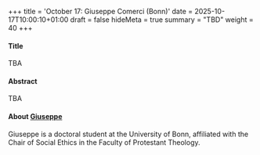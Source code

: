 +++
title = 'October 17: Giuseppe Comerci (Bonn)'
date = 2025-10-17T10:00:10+01:00
draft = false
hideMeta = true
summary = "TBD"
weight = 40
+++
 

#### Title
TBA

#### Abstract
TBA 

 

#### About [Giuseppe](https://philpeople.org/profiles/giuseppe-comerci)
Giuseppe is a doctoral student at the University of Bonn, affiliated with the Chair of Social Ethics in the Faculty of Protestant Theology.



